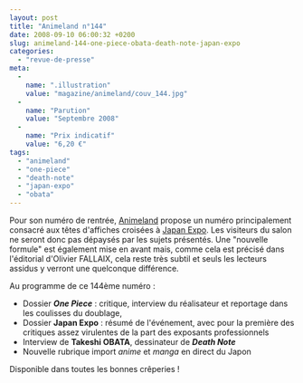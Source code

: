 ```yaml
---
layout: post
title: "Animeland n°144"
date: 2008-09-10 06:00:32 +0200
slug: animeland-144-one-piece-obata-death-note-japan-expo
categories:
  - "revue-de-presse"
meta:
  -
    name: ".illustration"
    value: "magazine/animeland/couv_144.jpg"
  -
    name: "Parution"
    value: "Septembre 2008"
  -
    name: "Prix indicatif"
    value: "6,20 €"
tags:
  - "animeland"
  - "one-piece"
  - "death-note"
  - "japan-expo"
  - "obata"
---
```


Pour son numéro de rentrée, [Animeland](http://www.animeland.com) propose un numéro principalement consacré aux têtes d'affiches croisées à [Japan Expo](http://www.japan-expo.com). Les visiteurs du salon ne seront donc pas dépaysés par les sujets présentés. Une "nouvelle formule" est également mise en avant mais, comme cela est précisé dans l'éditorial d'Olivier FALLAIX, cela reste très subtil et seuls les lecteurs assidus y verront une quelconque différence.

Au programme de ce 144ème numéro :

- Dossier _**One Piece**_ : critique, interview du réalisateur et reportage dans les coulisses du doublage,
- Dossier **Japan Expo** : résumé de l'événement, avec pour la première des critiques assez virulentes de la part des exposants professionnels
- Interview de **Takeshi OBATA**, dessinateur de _**Death Note**_
- Nouvelle rubrique import _anime_ et _manga_ en direct du Japon
 
 Disponible dans toutes les bonnes crêperies !